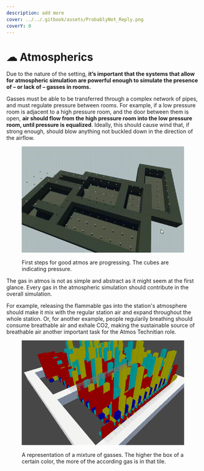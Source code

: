 ```yaml
---
description: add more
cover: ../../.gitbook/assets/ProbablyNot_Reply.png
coverY: 0
---
```


# ☁ Atmospherics

Due to the nature of the setting, **it’s important that the systems that allow for atmospheric simulation are powerful enough to simulate the presence of – or lack of – gasses in rooms.**

Gasses must be able to be transferred through a complex network of pipes, and must regulate pressure between rooms. For example, if a low pressure room is adjacent to a high pressure room, and the door between them is open, **air should flow from the high pressure room into the low pressure room, until pressure is equalized**. Ideally, this should cause wind that, if strong enough, should blow anything not buckled down in the direction of the airflow.

<figure><img src="../../.gitbook/assets/OwpDAyHXt8.gif" alt=""><figcaption><p>First steps for good atmos are progressing. The cubes are indicating pressure.</p></figcaption></figure>

The gas in atmos is not as simple and abstract as it might seem at the first glance. Every gas in the atmospheric simulation should contribute in the overall simulation.

For example, releasing the flammable gas into the station's atmosphere should make it mix with the regular station air and expand throughout the whole station. Or, for another example, people regularily breathing should consume breathable air and exhale CO2, making the sustainable source of breathable air another important task for the Atmos Technitian role.&#x20;

<figure><img src="../../.gitbook/assets/GIF087.gif" alt=""><figcaption><p>A representation of a mixture of gasses. The higher the box of a certain color, the more of the according gas is in that tile.</p></figcaption></figure>
